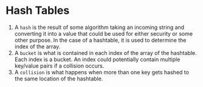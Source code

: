 # Hash Tables

1. A `hash` is the result of some algorithm taking an incoming string and converting it into a value that could be used for either security or some other purpose. In the case of a hashtable, it is used to determine the index of the array.
2. A `bucket` is what is contained in each index of the array of the hashtable. Each index is a bucket. An index could potentially contain multiple key/value pairs if a collision occurs.
3. A `collision` is what happens when more than one key gets hashed to the same location of the hashtable.

